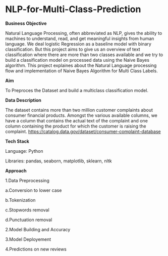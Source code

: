 # NLP-for-Multi-Class-Prediction

**Business Objective**

Natural Language Processing, often abbreviated as NLP, gives the ability to machines to understand, read, and get meaningful insights from human language. We deal logistic Regression as a baseline model with binary classification. But this project aims to give us an overview of text classification where there are more than two classes available and we try to build a classification model on processed data using the Naive Bayes algorithm. This project explaines about the Natural Language processing flow and implementation of Naive Bayes Algorithm for Multi Class Labels.


**Aim**

To Preproces the Dataset and build a multiclass classification model.



**Data Description**

The dataset contains more than two million customer complaints about consumer financial products. Amongst the various available columns, we have a column that contains the actual text of the complaint and one column containing the product for which the customer is raising the complaint.
https://catalog.data.gov/dataset/consumer-complaint-database



**Tech Stack**

Language: Python

Libraries:  pandas, seaborn, matplotlib, sklearn, nltk



**Approach**



1.Data Preprocessing

a.Conversion to lower case

b.Tokenization

c.Stopwords removal

d.Punctuation removal

2.Model Building and Accuracy 

3.Model Deployement

4.Predictions on new reviews
